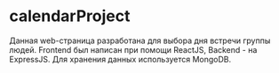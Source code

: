 # calendarProject
Данная web-страница разработана для выбора дня встречи группы людей.
Frontend был написан при помощи ReactJS, Backend - на ExpressJS. Для хранения данных используется MongoDB.
